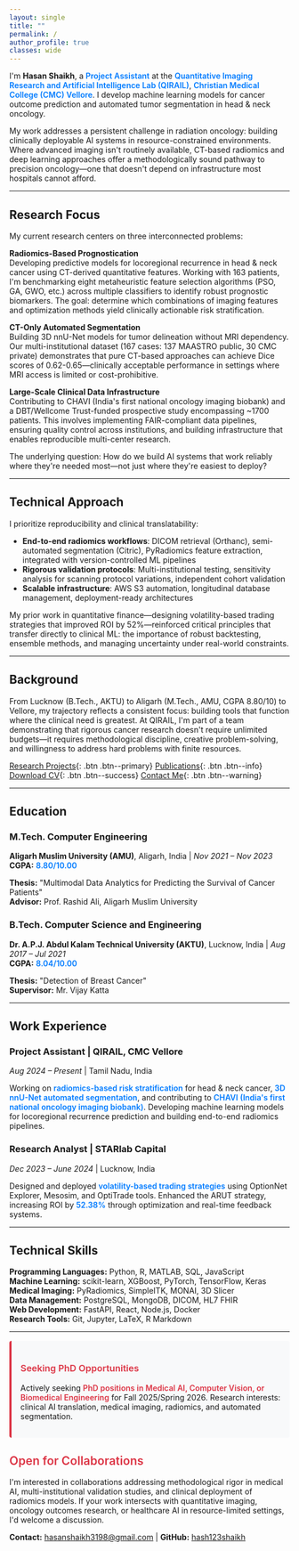 ```yaml
---
layout: single
title: ""
permalink: /
author_profile: true
classes: wide
---
```


<style>
.important-text { color: #007bff; font-weight: 600; }
.collaboration-text { color: #dc3545; font-weight: 600; }
.highlight-box { 
  background: #f8f9fa; 
  border-left: 4px solid #dc3545; 
  padding: 1rem; 
  margin: 1rem 0; 
  border-radius: 4px; 
}
.page__content {
  font-size: 0.9rem;
  line-height: 1.5;
}
.page__content h2 {
  font-size: 1.4rem;
}
.page__content h3 {
  font-size: 1.2rem;
}
</style>

I'm **Hasan Shaikh**, a <span class="important-text">Project Assistant</span> at the <span class="important-text">Quantitative Imaging Research and Artificial Intelligence Lab (QIRAIL)</span>, <span class="important-text">Christian Medical College (CMC) Vellore</span>. I develop machine learning models for cancer outcome prediction and automated tumor segmentation in head & neck oncology.

My work addresses a persistent challenge in radiation oncology: building clinically deployable AI systems in resource-constrained environments. Where advanced imaging isn't routinely available, CT-based radiomics and deep learning approaches offer a methodologically sound pathway to precision oncology—one that doesn't depend on infrastructure most hospitals cannot afford.

---

## Research Focus

My current research centers on three interconnected problems:

**Radiomics-Based Prognostication**  
Developing predictive models for locoregional recurrence in head & neck cancer using CT-derived quantitative features. Working with 163 patients, I'm benchmarking eight metaheuristic feature selection algorithms (PSO, GA, GWO, etc.) across multiple classifiers to identify robust prognostic biomarkers. The goal: determine which combinations of imaging features and optimization methods yield clinically actionable risk stratification.

**CT-Only Automated Segmentation**  
Building 3D nnU-Net models for tumor delineation without MRI dependency. Our multi-institutional dataset (167 cases: 137 MAASTRO public, 30 CMC private) demonstrates that pure CT-based approaches can achieve Dice scores of 0.62-0.65—clinically acceptable performance in settings where MRI access is limited or cost-prohibitive.

**Large-Scale Clinical Data Infrastructure**  
Contributing to CHAVI (India's first national oncology imaging biobank) and a DBT/Wellcome Trust-funded prospective study encompassing ~1700 patients. This involves implementing FAIR-compliant data pipelines, ensuring quality control across institutions, and building infrastructure that enables reproducible multi-center research.

The underlying question: How do we build AI systems that work reliably where they're needed most—not just where they're easiest to deploy?

---

## Technical Approach

I prioritize reproducibility and clinical translatability:

- **End-to-end radiomics workflows**: DICOM retrieval (Orthanc), semi-automated segmentation (Citric), PyRadiomics feature extraction, integrated with version-controlled ML pipelines
- **Rigorous validation protocols**: Multi-institutional testing, sensitivity analysis for scanning protocol variations, independent cohort validation
- **Scalable infrastructure**: AWS S3 automation, longitudinal database management, deployment-ready architectures

My prior work in quantitative finance—designing volatility-based trading strategies that improved ROI by 52%—reinforced critical principles that transfer directly to clinical ML: the importance of robust backtesting, ensemble methods, and managing uncertainty under real-world constraints.

---

## Background

From Lucknow (B.Tech., AKTU) to Aligarh (M.Tech., AMU, CGPA 8.80/10) to Vellore, my trajectory reflects a consistent focus: building tools that function where the clinical need is greatest. At QIRAIL, I'm part of a team demonstrating that rigorous cancer research doesn't require unlimited budgets—it requires methodological discipline, creative problem-solving, and willingness to address hard problems with finite resources.

[Research Projects](/portfolio/){: .btn .btn--primary} [Publications](/publications/){: .btn .btn--info} [Download CV](/files/CV_Hasan_Shaikh.pdf){: .btn .btn--success} [Contact Me](/contact/){: .btn .btn--warning}

---

## Education

### M.Tech. Computer Engineering
**Aligarh Muslim University (AMU)**, Aligarh, India | *Nov 2021 – Nov 2023*  
**CGPA:** <span class="important-text">8.80/10.00</span>

**Thesis:** "Multimodal Data Analytics for Predicting the Survival of Cancer Patients"  
**Advisor:** Prof. Rashid Ali, Aligarh Muslim University

### B.Tech. Computer Science and Engineering  
**Dr. A.P.J. Abdul Kalam Technical University (AKTU)**, Lucknow, India | *Aug 2017 – Jul 2021*  
**CGPA:** <span class="important-text">8.04/10.00</span>

**Thesis:** "Detection of Breast Cancer"  
**Supervisor:** Mr. Vijay Katta

---

## Work Experience

### Project Assistant | QIRAIL, CMC Vellore
*Aug 2024 – Present* | Tamil Nadu, India

Working on <span class="important-text">radiomics-based risk stratification</span> for head & neck cancer, <span class="important-text">3D nnU-Net automated segmentation</span>, and contributing to <span class="important-text">CHAVI (India's first national oncology imaging biobank)</span>. Developing machine learning models for locoregional recurrence prediction and building end-to-end radiomics pipelines.

### Research Analyst | STARlab Capital
*Dec 2023 – June 2024* | Lucknow, India

Designed and deployed <span class="important-text">volatility-based trading strategies</span> using OptionNet Explorer, Mesosim, and OptiTrade tools. Enhanced the ARUT strategy, increasing ROI by <span class="important-text">52.38%</span> through optimization and real-time feedback systems.

---

## Technical Skills

**Programming Languages:** Python, R, MATLAB, SQL, JavaScript  
**Machine Learning:** scikit-learn, XGBoost, PyTorch, TensorFlow, Keras  
**Medical Imaging:** PyRadiomics, SimpleITK, MONAI, 3D Slicer  
**Data Management:** PostgreSQL, MongoDB, DICOM, HL7 FHIR  
**Web Development:** FastAPI, React, Node.js, Docker  
**Research Tools:** Git, Jupyter, LaTeX, R Markdown

---

<div class="highlight-box">
<h3><span class="collaboration-text">Seeking PhD Opportunities</span></h3>
<p>Actively seeking <span class="collaboration-text">PhD positions in Medical AI, Computer Vision, or Biomedical Engineering</span> for Fall 2025/Spring 2026. Research interests: clinical AI translation, medical imaging, radiomics, and automated segmentation.</p>
</div>

## <span class="collaboration-text">Open for Collaborations</span>

I'm interested in collaborations addressing methodological rigor in medical AI, multi-institutional validation studies, and clinical deployment of radiomics models. If your work intersects with quantitative imaging, oncology outcomes research, or healthcare AI in resource-limited settings, I'd welcome a discussion.

**Contact:** hasanshaikh3198@gmail.com | **GitHub:** [hash123shaikh](https://github.com/hash123shaikh)
